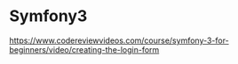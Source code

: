 # Symfony3
https://www.codereviewvideos.com/course/symfony-3-for-beginners/video/creating-the-login-form
